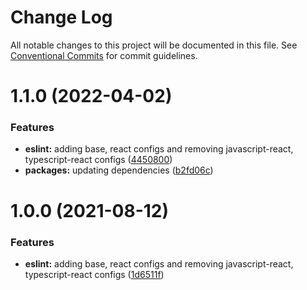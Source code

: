 # Change Log

All notable changes to this project will be documented in this file.
See [Conventional Commits](https://conventionalcommits.org) for commit guidelines.

# 1.1.0 (2022-04-02)


### Features

* **eslint:** adding base, react configs and removing javascript-react, typescript-react configs ([4450800](https://github.com/nickstaroba/eterna-tooling/commit/445080039b4c1391d88e91b43d508466692cfebd))
* **packages:** updating dependencies ([b2fd06c](https://github.com/nickstaroba/eterna-tooling/commit/b2fd06cb02ba97a974b81f817de9a2dbfe74a741))





# 1.0.0 (2021-08-12)


### Features

* **eslint:** adding base, react configs and removing javascript-react, typescript-react configs ([1d6511f](https://github.com/nickstaroba/eterna-tooling/commit/1d6511fbd99f68c395eb930b88edcb7b41d2eb2f))
